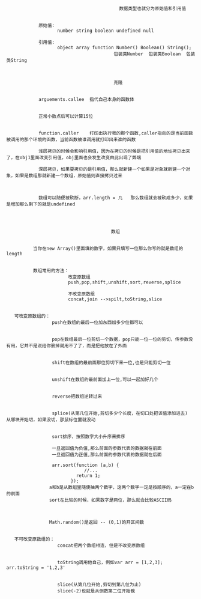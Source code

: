                                               数据类型也就分为原始值和引用值
                                
                        
                原始值:
                       number string boolean undefined null
                    
                引用值:
                       object array function Number() Boolean() String();
                                            包装类Number  包装类Boolean  包装类String



                                            克隆

                
                arguements.callee  指代自己本身的函数体


                正常小数点后可以计算15位


                function.caller    打印出执行我的那个函数,caller指向的是当前函数被调用的那个环境的函数，当前函数被谁调用就打印出来谁的函数

                浅层拷贝的时候会影响引用值，因为在拷贝的时候是把引用值的地址拷贝出来了，在obj1里面改变引用值，obj里面也会发生改变由此出现了弊端

                深层拷贝，如果要拷贝的是引用值，那么就新建一个如果是对象就新建一个对象，如果是数组那就新建一个数组，原始值则直接拷贝过来



                数组可以随便被砍断，arr.length = 几   那么数组就会被砍成多少，如果是增加那么剩下的就是undefined


                                           

                                           数组


              当你在new Array()里面填的数字，如果只填写一位那么你写的就是数组的length


              数组常用的方法：
                           改变原数组
                           push,pop,shift,unshift,sort,reverse,splice

                           不改变原数组
                           concat,join -->spilt,toString,slice


       可改变原数组的：       
                     push在数组的最后一位加东西加多少位都可以


                     pop在数组最后一位剪切一个数据，pop只能一位一位的剪切，传参数没有用，它并不是说给你删掉就用不了了，而是把他放在了外面


                     shift在数组的最前面那位剪切下来一位,也是只能剪切一位


                     unshift在数组的最前面加上一位,可以一起加好几个


                     reverse把数组逆转过来


                     splice(从第几位开始,剪切多少个长度，在切口处把该值添加进去)   从哪块开始切，如果没切，那鼠标位置就没动


                     sort排序，按照数字大小升序来排序

                     一旦返回值为负值,那么前面的参数代表的数据就在前面
                     一旦返回值为正值,那么前面的参数代表的数据就在后面
              
                     arr.sort(function (a,b) {
                                 //...
                              return 1;
                            });
                    a和b是从数组里随便抽两个数字，这两个数字一定是按顺序的，a一定在b的前面
                    sort在比较的时候，如果数字是两位，那么就会比较ASCII码


              
                    Math.random()是返回 -- (0,1)的开区间数


       不可改变原数组的：
                       concat把两个数组相连，但是不改变原数组


                       toString调用他自己，例如var arr = [1,2,3];   arr.toString = '1,2,3'


                       slice(从第几位开始,剪切到第几位为止)
                       slice(-2)也就是从倒数第二位开始截